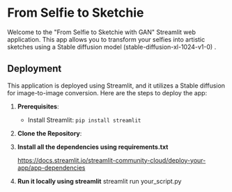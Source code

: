 # From Selfie to Sketchie

Welcome to the "From Selfie to Sketchie with GAN" Streamlit web application. This app allows you to transform your selfies into artistic sketches using a Stable diffusion model (stable-diffusion-xl-1024-v1-0) .



## Deployment

This application is deployed using Streamlit, and it utilizes a Stable diffusion for image-to-image conversion. Here are the steps to deploy the app:

1. **Prerequisites**:
   - Install Streamlit: `pip install streamlit`

2. **Clone the Repository**:

3. **Install all the dependencies using requirements.txt**

     https://docs.streamlit.io/streamlit-community-cloud/deploy-your-app/app-dependencies

4. **Run it locally using streamlit**
     streamlit run your_script.py

